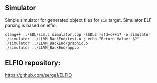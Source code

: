 ## Simulator 
Simple simulator for generated object files for `sim` target. Simulator ELF parsing is based on elfio.
```
clang++ ../SDL/sim.c simulator.cpp -lSDL2 -std=c++17 -o simulator
./simulator ../LLVM_BackEnd/test.o ; echo "Return Value: $?"
./simulator ../LLVM_BackEnd/graphic.o
./simulator ../LLVM_BackEnd/app.o
```
## ELFIO repository:
https://github.com/serge1/ELFIO
